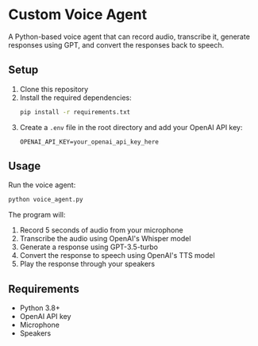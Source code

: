 # Custom Voice Agent

A Python-based voice agent that can record audio, transcribe it, generate responses using GPT, and convert the responses back to speech.

## Setup

1. Clone this repository
2. Install the required dependencies:
   ```bash
   pip install -r requirements.txt
   ```
3. Create a `.env` file in the root directory and add your OpenAI API key:
   ```
   OPENAI_API_KEY=your_openai_api_key_here
   ```

## Usage

Run the voice agent:
```bash
python voice_agent.py
```

The program will:
1. Record 5 seconds of audio from your microphone
2. Transcribe the audio using OpenAI's Whisper model
3. Generate a response using GPT-3.5-turbo
4. Convert the response to speech using OpenAI's TTS model
5. Play the response through your speakers

## Requirements

- Python 3.8+
- OpenAI API key
- Microphone
- Speakers 